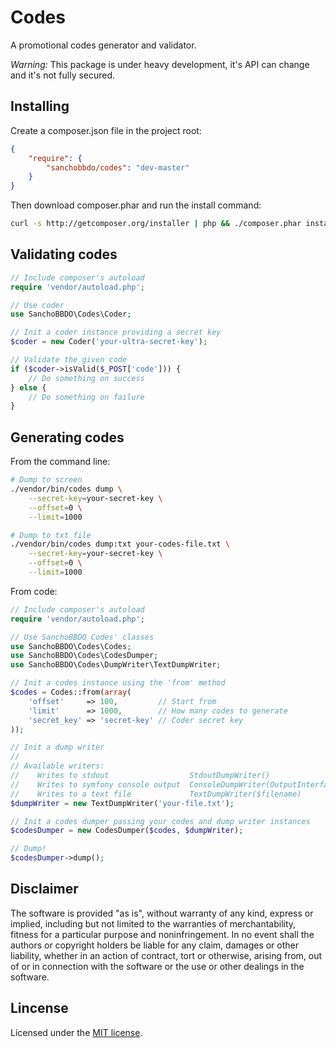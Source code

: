 Codes
=====

A promotional codes generator and validator.

*Warning:* This package is under heavy development, it's API can change and
it's not fully secured.

Installing
----------

Create a composer.json file in the project root:

```json
{
    "require": {
        "sanchobbdo/codes": "dev-master"
    }
}
```

Then download composer.phar and run the install command:

```bash
curl -s http://getcomposer.org/installer | php && ./composer.phar install
```

Validating codes
----------------

```php
// Include composer's autoload
require 'vendor/autoload.php';

// Use coder
use SanchoBBDO\Codes\Coder;

// Init a coder instance providing a secret key
$coder = new Coder('your-ultra-secret-key');

// Validate the given code
if ($coder->isValid($_POST['code'])) {
    // Do something on success
} else {
    // Do something on failure
}
```

Generating codes
----------------

From the command line:

```bash
# Dump to screen
./vendor/bin/codes dump \
    --secret-key=your-secret-key \
    --offset=0 \
    --limit=1000

# Dump to txt file
./vendor/bin/codes dump:txt your-codes-file.txt \
    --secret-key=your-secret-key \
    --offset=0 \
    --limit=1000
```

From code:

```php
// Include composer's autoload
require 'vendor/autoload.php';

// Use SanchoBBDO Codes' classes
use SanchoBBDO\Codes\Codes;
use SanchoBBDO\Codes\CodesDumper;
use SanchoBBDO\Codes\DumpWriter\TextDumpWriter;

// Init a codes instance using the 'from' method
$codes = Codes::from(array(
    'offset'     => 100,         // Start from
    'limit'      => 1000,        // How many codes to generate
    'secret_key' => 'secret-key' // Coder secret key
));

// Init a dump writer
//
// Available writers:
//    Writes to stdout                  StdoutDumpWriter()
//    Writes to symfony console output  ConsoleDumpWriter(OutputInterface $oi)
//    Writes to a text file             TextDumpWriter($filename)
$dumpWriter = new TextDumpWriter('your-file.txt');

// Init a codes dumper passing your codes and dump writer instances
$codesDumper = new CodesDumper($codes, $dumpWriter);

// Dump!
$codesDumper->dump();
```

Disclaimer
----------

The software is provided "as is", without warranty of any kind, express or
implied, including but not limited to the warranties of merchantability,
fitness for a particular purpose and noninfringement. In no event shall the
authors or copyright holders be liable for any claim, damages or other
liability, whether in an action of contract, tort or otherwise, arising from,
out of or in connection with the software or the use or other dealings in the
software.

Lincense
--------

Licensed under the [MIT license](http://opensource.org/licenses/MIT).
